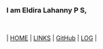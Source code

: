 ### I am Eldira Lahanny P S, 

<br id="idx02">

|     [HOME](https://eldiralps.github.io/os222/)    |    [LINKS](https://github.com/eldiralps/os222/LINKS/) 
|     [GitHub](https://github.com/eldiralps/os222)    |     [LOG](https://github.com/eldiralps/os222/TXT/mylog.txt/)    |
